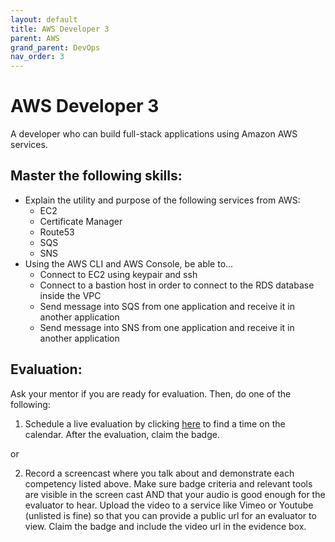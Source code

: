 ```yaml
---
layout: default
title: AWS Developer 3
parent: AWS
grand_parent: DevOps
nav_order: 3
---
```

# AWS Developer 3

A developer who can build full-stack applications using Amazon AWS services.

## Master the following skills:

- Explain the utility and purpose of the following services from AWS:
  - EC2
  - Certificate Manager
  - Route53
  - SQS
  - SNS
- Using the AWS CLI and AWS Console, be able to...
  - Connect to EC2 using keypair and ssh
  - Connect to a bastion host in order to connect to the RDS database inside the VPC
  - Send message into SQS from one application and receive it in another application
  - Send message into SNS from one application and receive it in another application

## Evaluation:

Ask your mentor if you are ready for evaluation. Then, do one of the following:

1. Schedule a live evaluation by clicking [here](https://api.logro.io/widget/appointment/codex-evals/full-stack) to find a time on the calendar. After the evaluation, claim the badge.

or

2. Record a screencast where you talk about and demonstrate each competency listed above. Make sure badge criteria and relevant tools are visible in the screen cast AND that your audio is good enough for the evaluator to hear. Upload the video to a service like Vimeo or Youtube (unlisted is fine) so that you can provide a public url for an evaluator to view. Claim the badge and include the video url in the evidence box.

